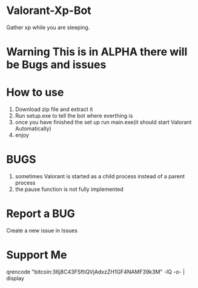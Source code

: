 # Valorant-Xp-Bot
Gather xp while you are sleeping.

# Warning This is in ALPHA there will be Bugs and issues

# How to use
1. Download zip file and extract it
2. Run setup.exe to tell the bot where everthing is
3. once you have finished the set up run main.exe(it should start Valorant Automatically)
4. enjoy

# BUGS
1. sometimes Valorant is started as a child process instead of a parent process
2. the pause function is not fully implemented

# Report a BUG
Create a new issue in Issues

# Support Me
qrencode "bitcoin:36j8C43FSftiQVjAdxzZH1GF4NAMF39k3M" -lQ -o- | display
